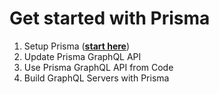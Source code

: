 # Get started with Prisma

1. Setup Prisma ([**start here**](./1-Setup-Prisma/README.md))
1. Update Prisma GraphQL API
1. Use Prisma GraphQL API from Code
1. Build GraphQL Servers with Prisma

<!-- 1. [Setup Prisma](./1-Setup-Prisma/README.md)
1. [Update Prisma GraphQL API](2-Update-Prisma-GraphQL-API/README.md)
1. [Use Prisma GraphQL API from Code](3-Use-Prisma-GraphQL-API-from-Code/README.md)
1. [Build GraphQL Servers with Prisma](4-Build-GraphQL-Servers-with-Prisma/README.md) -->